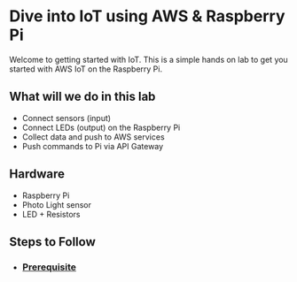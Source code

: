 # Dive into IoT using AWS & Raspberry Pi

Welcome to getting started with IoT. This is a simple hands on lab to get you started with AWS IoT on the Raspberry Pi.

## What will we do in this lab
 * Connect sensors (input)
 * Connect LEDs (output) on the Raspberry Pi
 * Collect data and push to AWS services
 * Push commands to Pi via API Gateway

## Hardware
  * Raspberry Pi
  * Photo Light sensor
  * LED + Resistors

## Steps to Follow
 * ### [Prerequisite](00-prerequisite)
